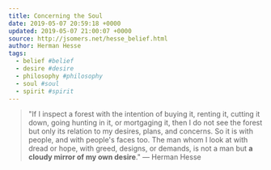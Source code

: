 ```yaml
---
title: Concerning the Soul
date: 2019-05-07 20:59:18 +0000
updated: 2019-05-07 21:00:07 +0000
source: http://jsomers.net/hesse_belief.html
author: Herman Hesse
tags:
  - belief #belief
  - desire #desire
  - philosophy #philosophy
  - soul #soul
  - spirit #spirit
---
```

> "If I inspect a forest with the intention of buying it, renting it, cutting it down, going hunting in it, or mortgaging it, then I do not see the forest but only its relation to my desires, plans, and concerns. So it is with people, and with people's faces too. The man whom I look at with dread or hope, with greed, designs, or demands, is not a man but __a cloudy mirror of my own desire__."
> — Herman Hesse